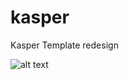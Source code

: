 # kasper

Kasper Template redesign

![alt text](https://github.com/laithbhais/kasper-/blob/main/Kasper%20Template.png)
